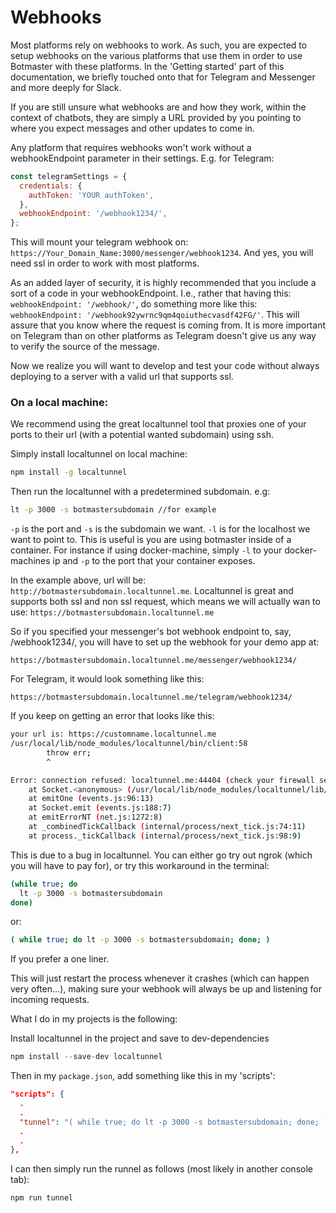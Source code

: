 # Webhooks

Most platforms rely on webhooks to work. As such, you are expected to setup webhooks on the various platforms that use them in order to use Botmaster with these platforms. In the 'Getting started' part of this documentation, we briefly touched onto that for Telegram and Messenger and more deeply for Slack.

If you are still unsure what webhooks are and how they work, within the context of chatbots, they are simply a URL provided by you pointing to where you expect messages and other updates to come in.

Any platform that requires webhooks won't work without a webhookEndpoint parameter in their settings. E.g. for Telegram:

```js
const telegramSettings = {
  credentials: {
    authToken: 'YOUR authToken',
  },
  webhookEndpoint: '/webhook1234/',
};
```

This will mount your telegram webhook on: `https://Your_Domain_Name:3000/messenger/webhook1234`. And yes, you will need ssl in order to work with most platforms.

As an added layer of security, it is highly recommended that you include a sort of a code in your webhookEndpoint. I.e., rather that having this: `webhookEndpoint: '/webhook/'`, do something more like this: `webhookEndpoint: '/webhook92ywrnc9qm4qoiuthecvasdf42FG/'`. This will assure that you know where the request is coming from. It is more important on Telegram than on other platforms as Telegram doesn't give us any way to verify the source of the message.

Now we realize you will want to develop and test your code without always deploying to a server with a valid url that supports ssl.

### On a local machine:

We recommend using the great localtunnel tool that proxies one of your ports to their url (with a potential wanted subdomain) using ssh.

Simply install localtunnel on local machine:

```bash
npm install -g localtunnel
```

Then run the localtunnel with a predetermined subdomain. e.g:

```bash
lt -p 3000 -s botmastersubdomain //for example
```

`-p` is the port and `-s` is the subdomain we want.
`-l` is for the localhost we want to point to. This is useful is you are using botmaster inside of a container. For instance if using docker-machine, simply `-l` to your docker-machines ip and `-p` to the port that your container exposes.

In the example above, url will be: `http://botmastersubdomain.localtunnel.me`. Localtunnel is great and supports both ssl and non ssl request, which means we will actually wan to use: `https://botmastersubdomain.localtunnel.me`

So if you specified your messenger's bot webhook endpoint to, say, /webhook1234/, you will have to set up the webhook for your demo app at:

```
https://botmastersubdomain.localtunnel.me/messenger/webhook1234/
```

For Telegram, it would look something like this:

```
https://botmastersubdomain.localtunnel.me/telegram/webhook1234/
```

If you keep on getting an error that looks like this:

```bash
your url is: https://customname.localtunnel.me
/usr/local/lib/node_modules/localtunnel/bin/client:58
        throw err;
        ^

Error: connection refused: localtunnel.me:44404 (check your firewall settings)
    at Socket.<anonymous> (/usr/local/lib/node_modules/localtunnel/lib/TunnelCluster.js:47:32)
    at emitOne (events.js:96:13)
    at Socket.emit (events.js:188:7)
    at emitErrorNT (net.js:1272:8)
    at _combinedTickCallback (internal/process/next_tick.js:74:11)
    at process._tickCallback (internal/process/next_tick.js:98:9)
```

This is due to a bug in localtunnel. You can either go try out ngrok (which you will have to pay for), or try this workaround in the terminal:

```bash
(while true; do
  lt -p 3000 -s botmastersubdomain
done)
```

or:

```bash
( while true; do lt -p 3000 -s botmastersubdomain; done; )
```

If you prefer a one liner.

This will just restart the process whenever it crashes (which can happen very often...), making sure your webhook will always be up and listening for incoming requests.

What I do in my projects is the following:

Install localtunnel in the project and save to dev-dependencies
```js
npm install --save-dev localtunnel
```

Then in my `package.json`, add something like this in my 'scripts':

```json
"scripts": {
  .
  .
  "tunnel": "( while true; do lt -p 3000 -s botmastersubdomain; done; )",
  .
  .
},
```

I can then simply run the runnel as follows (most likely in another console tab):

```bash
npm run tunnel
```
